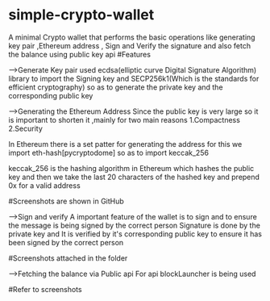 # simple-crypto-wallet
A minimal Crypto wallet that performs the basic operations like generating key pair ,Ethereum address , Sign and Verify the signature and also fetch the balance using public key api
#Features

-->Generate Key pair used ecdsa(elliptic curve Digital Signature Algorithm) library to import the Signing key and SECP256k1(Which is the standards for efficient cryptography) so as to generate the private key and the corresponding public key

-->Generating the Ethereum Address Since the public key is very large so it is important to shorten it ,mainly for two main reasons 1.Compactness 2.Security

In Ethereum there is a set patter for generating the address for this we import eth-hash[pycryptodome] so as to import keccak_256

keccak_256 is the hashing algorithm in Ethereum which hashes the public key and then we take the last 20 characters of the hashed key and prepend 0x for a valid address

#Screenshots are shown in GitHub

-->Sign and verify A important feature of the wallet is to sign and to ensure the message is being signed by the correct person Signature is done by the private key and It is verified by it's corresponding public key to ensure it has been signed by the correct person

#Screenshots attached in the folder

-->Fetching the balance via Public api For api blockLauncher is being used

#Refer to screenshots

